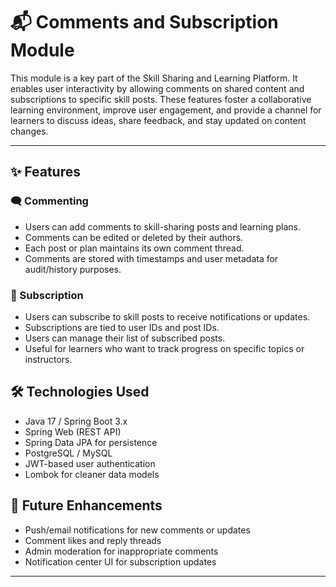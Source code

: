 # 📬 Comments and Subscription Module

This module is a key part of the Skill Sharing and Learning Platform. It enables user interactivity by allowing comments on shared content and subscriptions to specific skill posts. These features foster a collaborative learning environment, improve user engagement, and provide a channel for learners to discuss ideas, share feedback, and stay updated on content changes.

---

## ✨ Features

### 🗨️ Commenting
- Users can add comments to skill-sharing posts and learning plans.
- Comments can be edited or deleted by their authors.
- Each post or plan maintains its own comment thread.
- Comments are stored with timestamps and user metadata for audit/history purposes.

### 🔔 Subscription
- Users can subscribe to skill posts to receive notifications or updates.
- Subscriptions are tied to user IDs and post IDs.
- Users can manage their list of subscribed posts.
- Useful for learners who want to track progress on specific topics or instructors.

## 🛠 Technologies Used

- Java 17 / Spring Boot 3.x
- Spring Web (REST API)
- Spring Data JPA for persistence
- PostgreSQL / MySQL
- JWT-based user authentication
- Lombok for cleaner data models

## 🚀 Future Enhancements

- Push/email notifications for new comments or updates
- Comment likes and reply threads
- Admin moderation for inappropriate comments
- Notification center UI for subscription updates

---
